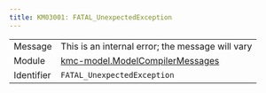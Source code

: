 ```yaml
---
title: KM03001: FATAL_UnexpectedException
---
```


|            |           |
|------------|---------- |
| Message    | This is an internal error; the message will vary |
| Module     | [kmc-model.ModelCompilerMessages](kmc-model.modelcompilermessages) |
| Identifier | `FATAL_UnexpectedException` |


